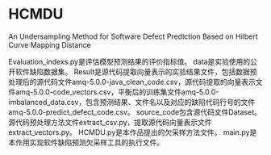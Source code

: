 # HCMDU
An Undersampling Method for Software Defect Prediction Based on Hilbert Curve Mapping Distance

Evaluation_indexs.py是评估模型预测结果的评价指标值。
data是实验使用的公开软件缺陷数据集。
Result是源代码提取向量表示的实验结果文件，包括数据预处理后的源代码文件amq-5.0.0-java_clean_code.csv，源代码提取的向量表示文件amq-5.0.0-code_vectors.csv，平衡后的训练集文件amq-5.0.0-imbalanced_data.csv，包含预测结果、文件名以及对应的缺陷代码行号的文件amq-5.0.0-predict_defect_code.csv。
source_code包含源代码文件Dataset。
源代码预处理方法文件extract_csv.py，提取源代码向量表示文件extract_vectors.py。
HCMDU.py是本作品提出的欠采样方法文件。
main.py是本作用实现软件缺陷预测欠采样工具的执行文件。
